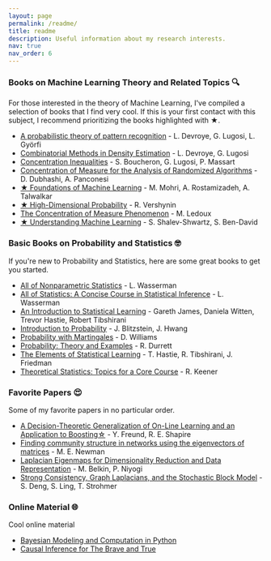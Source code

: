 ```yaml
---
layout: page
permalink: /readme/
title: readme
description: Useful information about my research interests.
nav: true
nav_order: 6
---
```


### Books on Machine Learning Theory and Related Topics 🔍

For those interested in the theory of Machine Learning, I've compiled a selection of books that I find very cool. If this is your first contact with this subject, I recommend prioritizing the books highlighted with ★.

- [A probabilistic theory of pattern recognition](https://www.szit.bme.hu/~gyorfi/pbook.pdf) - L. Devroye, G. Lugosi, L. Györfi
- [Combinatorial Methods in Density Estimation](https://link.springer.com/book/10.1007/978-1-4613-0125-7) - L. Devroye, G. Lugosi
- [Concentration Inequalities](https://academic.oup.com/book/26549) - S. Boucheron, G. Lugosi, P. Massart
- [Concentration of Measure for the Analysis of Randomized Algorithms](http://wwwusers.di.uniroma1.it/~ale/Papers/master.pdf) - D. Dubhashi, A. Panconesi
- [★ Foundations of Machine Learning](https://cs.nyu.edu/~mohri/mlbook/) - M. Mohri, A. Rostamizadeh, A. Talwalkar
- [★ High-Dimensional Probability](https://www.math.uci.edu/~rvershyn/papers/HDP-book/HDP-book.html) - R. Vershynin
- [The Concentration of Measure Phenomenon](https://www.ams.org/books/surv/089/surv089-endmatter.pdf) - M. Ledoux
- [★ Understanding Machine Learning](https://www.cs.huji.ac.il/~shais/UnderstandingMachineLearning/copy.html) - S. Shalev-Shwartz, S. Ben-David

### Basic Books on Probability and Statistics 🤓

If you're new to Probability and Statistics, here are some great books to get you started.

- [All of Nonparametric Statistics](https://www.stat.cmu.edu/~larry/all-of-nonpar/index.html) - L. Wasserman
- [All of Statistics: A Concise Course in Statistical Inference](https://www.stat.cmu.edu/~larry/all-of-statistics/) - L. Wasserman
- [An Introduction to Statistical Learning](https://www.statlearning.com/) - Gareth James, Daniela Witten, Trevor Hastie, Robert Tibshirani
- [Introduction to Probability](https://www.crcpress.com/Introduction-to-Probability/Blitzstein-Hwang/p/book/9781138369917) - J. Blitzstein, J. Hwang
- [Probability with Martingales](https://www.cambridge.org/highereducation/books/probability-with-martingales/B4CFCE0D08930FB46C6E93E775503926#overview) - D. Williams
- [Probability: Theory and Examples](https://services.math.duke.edu/~rtd/PTE/PTE5_011119.pdf) - R. Durrett
- [The Elements of Statistical Learning](https://hastie.su.domains/Papers/ESLII.pdf) - T. Hastie, R. Tibshirani, J. Friedman
- [Theoretical Statistics: Topics for a Core Course](https://link.springer.com/book/10.1007/978-0-387-93839-4) - R. Keener

### Favorite Papers 😍

Some of my favorite papers in no particular order.

- [A Decision-Theoretic Generalization of On-Line Learning and an Application to Boosting☆](https://www.sciencedirect.com/science/article/pii/S002200009791504X) - Y. Freund, R. E. Shapire
- [Finding community structure in networks using the eigenvectors of matrices](https://arxiv.org/abs/physics/0605087) - M. E. Newman
- [Laplacian Eigenmaps for Dimensionality Reduction and Data Representation](https://www2.imm.dtu.dk/projects/manifold/Papers/Laplacian.pdf) - M. Belkin, P. Niyogi
- [Strong Consistency, Graph Laplacians, and the Stochastic Block Model](https://jmlr.csail.mit.edu/papers/volume22/20-391/20-391.pdf) - S. Deng, S. Ling, T. Strohmer

### Online Material 🌐

Cool online material

- [Bayesian Modeling and Computation in Python](https://bayesiancomputationbook.com/welcome.html#)
- [Causal Inference for The Brave and True](https://matheusfacure.github.io/python-causality-handbook/landing-page.html)
